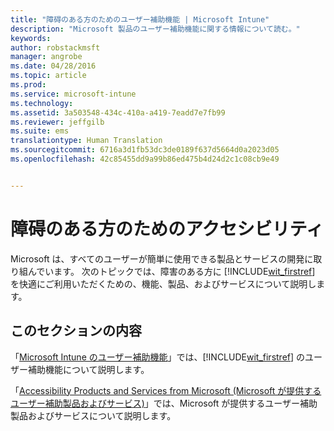 ```yaml
---
title: "障碍のある方のためのユーザー補助機能 | Microsoft Intune"
description: "Microsoft 製品のユーザー補助機能に関する情報について読む。"
keywords: 
author: robstackmsft
manager: angrobe
ms.date: 04/28/2016
ms.topic: article
ms.prod: 
ms.service: microsoft-intune
ms.technology: 
ms.assetid: 3a503548-434c-410a-a419-7eadd7e7fb99
ms.reviewer: jeffgilb
ms.suite: ems
translationtype: Human Translation
ms.sourcegitcommit: 6716a3d1fb53dc3de0189f637d5664d0a2023d05
ms.openlocfilehash: 42c85455dd9a99b86ed475b4d24d2c1c08cb9e49


---
```


# 障碍のある方のためのアクセシビリティ
Microsoft は、すべてのユーザーが簡単に使用できる製品とサービスの開発に取り組んでいます。 次のトピックでは、障害のある方に [!INCLUDE[wit_firstref](./includes/wit_firstref_md.md)] を快適にご利用いただくための、機能、製品、およびサービスについて説明します。

## このセクションの内容
「[Microsoft Intune のユーザー補助機能](accessibility-features-of-microsoft-intune.md)」では、[!INCLUDE[wit_firstref](./includes/wit_firstref_md.md)] のユーザー補助機能について説明します。

「[Accessibility Products and Services from Microsoft (Microsoft が提供するユーザー補助製品およびサービス)](accessibility-products-and-services-from-microsoft.md)」では、Microsoft が提供するユーザー補助製品およびサービスについて説明します。




<!--HONumber=Jul16_HO4-->


